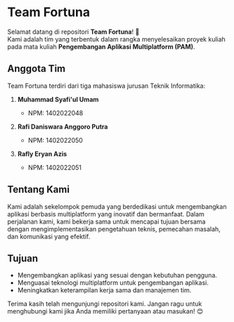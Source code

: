# Team Fortuna

Selamat datang di repositori **Team Fortuna**! 👋  
Kami adalah tim yang terbentuk dalam rangka menyelesaikan proyek kuliah pada mata kuliah **Pengembangan Aplikasi Multiplatform (PAM)**.  

## Anggota Tim  
Team Fortuna terdiri dari tiga mahasiswa jurusan Teknik Informatika:  

1. **Muhammad Syafi'ul Umam**  
   - NPM: 1402022048  

2. **Rafi Daniswara Anggoro Putra**  
   - NPM: 1402022050  

3. **Rafly Eryan Azis**  
   - NPM: 1402022051  

## Tentang Kami  
Kami adalah sekelompok pemuda yang berdedikasi untuk mengembangkan aplikasi berbasis multiplatform yang inovatif dan bermanfaat. Dalam perjalanan kami, kami bekerja sama untuk mencapai tujuan bersama dengan mengimplementasikan pengetahuan teknis, pemecahan masalah, dan komunikasi yang efektif.  

## Tujuan  
- Mengembangkan aplikasi yang sesuai dengan kebutuhan pengguna.  
- Menguasai teknologi multiplatform untuk pengembangan aplikasi.  
- Meningkatkan keterampilan kerja sama dan manajemen tim.  

Terima kasih telah mengunjungi repositori kami. Jangan ragu untuk menghubungi kami jika Anda memiliki pertanyaan atau masukan! 😊  
